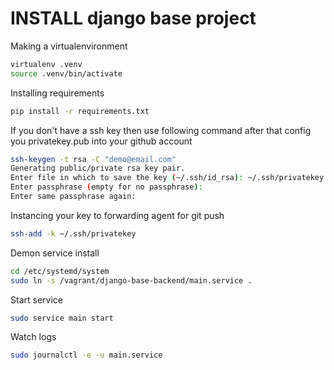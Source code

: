 # INSTALL django base project

Making a virtualenvironment
```sh
virtualenv .venv
source .venv/bin/activate
```

Installing requirements
```sh
pip install -r requirements.txt
```

If you don't have a ssh key then use following command
after that config you privatekey.pub into your github account
```sh
ssh-keygen -t rsa -C "demo@email.com"
Generating public/private rsa key pair.
Enter file in which to save the key (~/.ssh/id_rsa): ~/.ssh/privatekey
Enter passphrase (empty for no passphrase):
Enter same passphrase again:
```

Instancing your key to forwarding agent for git push
```sh
ssh-add -k ~/.ssh/privatekey
```

Demon service install
```sh
cd /etc/systemd/system
sudo ln -s /vagrant/django-base-backend/main.service .
```

Start service
```sh
sudo service main start
```

Watch logs
```sh
sudo journalctl -e -u main.service
```
